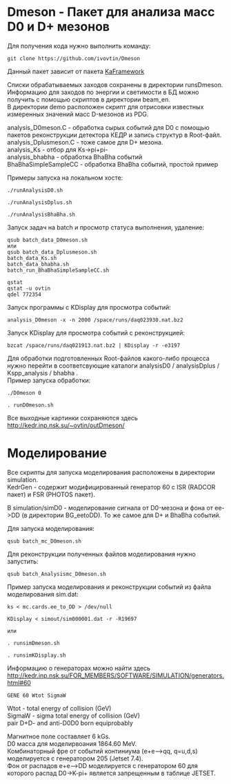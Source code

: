 # Dmeson - Пакет для анализа масс D0 и D+ мезонов

Для получения кода нужно выполнить команду:  <br />
```
git clone https://github.com/ivovtin/Dmeson
```
Данный пакет зависит от пакета [KaFramework](https://github.com/ivovtin/KaFramework) <br />

Списки обрабатываемых заходов сохранены в директории runsDmeson. <br />
Информацию для заходов по энергии и светимости в БД можно получить с помощью скриптов в директории beam_en. <br />
В директории demo расположен скрипт для отрисовки известных измеренных значений масс D-мезонов из PDG. <br />

analysis_D0meson.C - обработка сырых событий для D0 с помощью пакетов реконструкции детектора КЕДР и запись структур в Root-файл. <br />
analysis_Dplusmeson.C - тоже самое для D+ мезона. <br />
analysis_Ks - отбор для Ks->pi+pi- <br />
analysis_bhabha - обработка BhaBha событий <br />
BhaBhaSimpleSampleCC - обработка BhaBha событий, простой пример <br />

Примеры запуска на локальном хосте: <br />
```
./runAnalysisD0.sh

./runAnalysisDplus.sh

./runAnalysisBhaBha.sh
```

Запуск задач на batch и просмотр статуса выполнения, удаление:
```
qsub batch_data_D0meson.sh
или
qsub batch_data_Dplusmeson.sh
batch_data_Ks.sh
batch_data_bhabha.sh
batch_run_BhaBhaSimpleSampleCC.sh

qstat
qstat -u ovtin
qdel 772354
```

Запуск программы с KDisplay для просмотра событий:
```
analysis_D0meson -x -n 2000 /space/runs/daq023930.nat.bz2
```
Запуск KDisplay для просмотра событий с реконструкцией:
```
bzcat /space/runs/daq021913.nat.bz2 | KDisplay -r -e3197
```

Для обработки подготовленных Root-файлов какого-либо процесса нужно перейти в соответсвующие каталоги analysisD0 / analysisDplus / Kspp_analysis / bhabha . <br />
Пример запуска обработки: <br />
```
./D0meson 0

. runD0meson.sh
```

Все выходные картинки сохраняются здесь http://kedr.inp.nsk.su/~ovtin/outDmeson/

# Моделирование

Все скрипты для запуска моделирования расположены в директории simulation. <br />
KedrGen - содержит модифицированный генератор 60 с ISR (RADCOR пакет) и FSR (PHOTOS пакет). <br />

В simulation/simD0 - моделирование сигнала от D0-мезона и фона от ee->DD (в директории BG_eetoDD). То же самое для D+ и BhaBha событий. <br />

Для запуска моделирования:
```
qsub batch_mc_D0meson.sh
```

Для реконструкции полученных файлов моделирования нужно запустить:
```
qsub batch_Analysismc_D0meson.sh
```

Пример запуска моделирования и реконструкции событий из файла моделирования sim.dat:
```
ks < mc.cards.ee_to_DD > /dev/null

KDisplay < simout/sim000001.dat -r -R19697

или 

. runsimDmeson.sh

. runsimKDisplay.sh

```

Информацию о генераторах можно найти здесь http://kedr.inp.nsk.su/FOR_MEMBERS/SOFTWARE/SIMULATION/generators.html#60  <br />
```
GENE 60 Wtot SigmaW
```
Wtot - total energy of collision (GeV) <br />
SigmaW - sigma total energy of collision (GeV) <br />
pair D+D- and anti-D0D0 born equiprobably <br />

Магнитное поле составляет 6 kGs. <br />
D0 масса для моделирвоания 1864.60 MeV. <br />
Комбинаторный фре от событий континиума (e+e-->qq, q=u,d,s) моделируется с генератором 205 (Jetset 7.4). <br />
Фон от распадов e+e-->DD моделируется с генератором 60 для которого распад D0->K-pi+ является запрещенным в таблице JETSET. <br />

